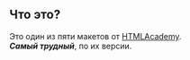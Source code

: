 ## Что это?


Это один из пяти макетов от <a href = "https://htmlacademy.ru">HTMLAcademy</a>. <br>
<i><b>Самый трудный</b></i>, по их версии. 
